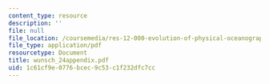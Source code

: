 ```yaml
---
content_type: resource
description: ''
file: null
file_location: /coursemedia/res-12-000-evolution-of-physical-oceanography-spring-2007/1c61cf9e0776bcec9c53c1f232dfc7cc_wunsch_24appendix.pdf
file_type: application/pdf
resourcetype: Document
title: wunsch_24appendix.pdf
uid: 1c61cf9e-0776-bcec-9c53-c1f232dfc7cc
---
```

